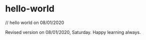 # hello-world
// hello world on 08/01/2020

Revised version on 08/01/2020, Saturday.
Happy learning always.
